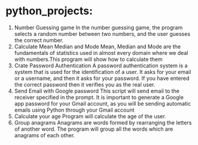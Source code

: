 # python_projects:
1. Number Guessing game
 In the number guessing game, the program selects a random number between two numbers, and the user guesses the correct number.
2. Calculate Mean Median and Mode
 Mean, Median and Mode are the fundamentals of statistics used in almost every domain where we deal with numbers.This program will show how to calculate them
3. Crate Password Authentication
A password authentication system is a system that is used for the identification of a user. 
It asks for your email or a username, and then it asks for your password.
If you have entered the correct password then it verifies you as the real user.
4. Send Email with Google password
This script will send email to the receiver specified in the prompt.
It is important to generate a Google app password for your Gmail account,
as you will be sending automatic emails using Python through your Gmail account
5. Calculate your age
Program will calculate the age of the user.
6. Group anagrams
Anagrams are words formed by rearranging the letters of another word. The program will
group all the words which are anagrams of each other.